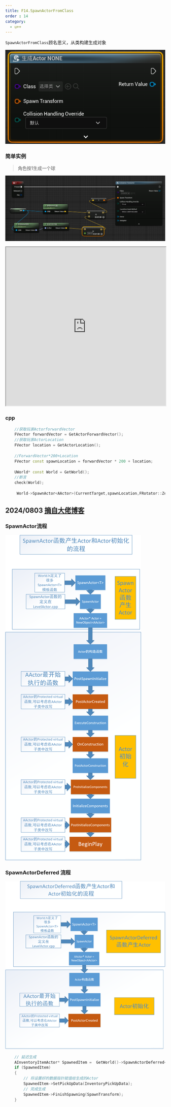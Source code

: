 ```yaml
---
title: F14.SpawnActorFromClass
order : 14
category:
  - u++
---
```


<chatmessage avatar="../../assets/emoji/hx.png" :avatarWidth="40" >

`SpawnActorFromClass`顾名思义，从类构建生成对象

</chatmessage>

![](..%2Fassets%2Fspawnact.png)

### 简单实例

>角色按1生成一个球

![](../assets/spwanActor.png)

<iframe src="https://blueprintue.com/render/tabw8zu8/" width="100%" height="500" scrolling="no" allowfullscreen></iframe>

### cpp

```cpp
	//获取玩家ActorforwardVector
	FVector forwardVector = GetActorForwardVector();
	//获取玩家ActorLocation
	FVector location = GetActorLocation();

	//ForwardVector*200+Location
	FVector const spawnLocation = forwardVector * 200 + location;

	UWorld* const World = GetWorld();
	//断言
	check(World);
	
	 World->SpawnActor<AActor>(CurrentTarget,spawnLocation,FRotator::ZeroRotator);
```

## 2024/0803 [摘自大佬博客](https://blog.csdn.net/qq_29523119/article/details/86368182)

### SpawnActor流程

![](..%2Fassets%2Fspawn.png)

### SpawnActorDeferred 流程

![](..%2Fassets%2FSpawnActorDeferred.png)

```cpp
	// 延迟生成
	AInventoryItemActor* SpawnedItem =  GetWorld()->SpawnActorDeferred<AInventoryItemActor>(AInventoryItemActor::StaticClass(),SpawnTransform);
	if (SpawnedItem)
	{
		// 将设置好的数据指针赋值给生成的Actor
		SpawnedItem->SetPickUpData(InventoryPickUpData);
		// 完成生成
		SpawnedItem->FinishSpawning(SpawnTransform);
	}
```
